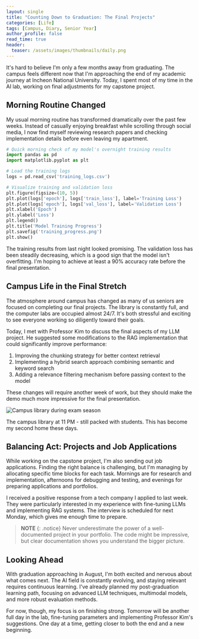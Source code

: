 ```yaml
---
layout: single
title: "Counting Down to Graduation: The Final Projects"
categories: [Life]
tags: [Campus, Diary, Senior Year]
author_profile: false
read_time: true
header:
  teaser: /assets/images/thumbnails/daily.png
---
```


It's hard to believe I'm only a few months away from graduating. The campus feels different now that I'm approaching the end of my academic journey at Incheon National University. Today, I spent most of my time in the AI lab, working on final adjustments for my capstone project.

## Morning Routine Changed

My usual morning routine has transformed dramatically over the past few weeks. Instead of casually enjoying breakfast while scrolling through social media, I now find myself reviewing research papers and checking implementation details before even leaving my apartment.

```python
# Quick morning check of my model's overnight training results
import pandas as pd
import matplotlib.pyplot as plt

# Load the training logs
logs = pd.read_csv('training_logs.csv')

# Visualize training and validation loss
plt.figure(figsize=(10, 5))
plt.plot(logs['epoch'], logs['train_loss'], label='Training Loss')
plt.plot(logs['epoch'], logs['val_loss'], label='Validation Loss')
plt.xlabel('Epoch')
plt.ylabel('Loss')
plt.legend()
plt.title('Model Training Progress')
plt.savefig('training_progress.png')
plt.show()
```

The training results from last night looked promising. The validation loss has been steadily decreasing, which is a good sign that the model isn't overfitting. I'm hoping to achieve at least a 90% accuracy rate before the final presentation.

## Campus Life in the Final Stretch

The atmosphere around campus has changed as many of us seniors are focused on completing our final projects. The library is constantly full, and the computer labs are occupied almost 24/7. It's both stressful and exciting to see everyone working so diligently toward their goals.

Today, I met with Professor Kim to discuss the final aspects of my LLM project. He suggested some modifications to the RAG implementation that could significantly improve performance:

1. Improving the chunking strategy for better context retrieval
2. Implementing a hybrid search approach combining semantic and keyword search
3. Adding a relevance filtering mechanism before passing context to the model

These changes will require another week of work, but they should make the demo much more impressive for the final presentation.

![Campus library during exam season](/assets/images/library-busy.jpg)

The campus library at 11 PM - still packed with students. This has become my second home these days.

## Balancing Act: Projects and Job Applications

While working on the capstone project, I'm also sending out job applications. Finding the right balance is challenging, but I'm managing by allocating specific time blocks for each task. Mornings are for research and implementation, afternoons for debugging and testing, and evenings for preparing applications and portfolios.

I received a positive response from a tech company I applied to last week. They were particularly interested in my experience with fine-tuning LLMs and implementing RAG systems. The interview is scheduled for next Monday, which gives me enough time to prepare.

> **NOTE**
> {: .notice}
> Never underestimate the power of a well-documented project in your portfolio. The code might be impressive, but clear documentation shows you understand the bigger picture.

## Looking Ahead

With graduation approaching in August, I'm both excited and nervous about what comes next. The AI field is constantly evolving, and staying relevant requires continuous learning. I've already planned my post-graduation learning path, focusing on advanced LLM techniques, multimodal models, and more robust evaluation methods.

For now, though, my focus is on finishing strong. Tomorrow will be another full day in the lab, fine-tuning parameters and implementing Professor Kim's suggestions. One day at a time, getting closer to both the end and a new beginning.